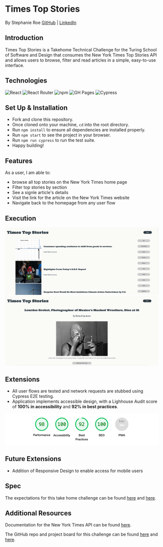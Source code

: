 # Times Top Stories
By Stephanie Roe [GitHub](https://github.com/stephanie-roe) | [LinkedIn](https://www.linkedin.com/in/stephanie-j-roe/)

## Introduction
Times Top Stories is a Takehome Technical Challenge for the Turing School of Software and Design that consumes the New York Times Top Stories API and allows users to browse, filter and read articles in a simple, easy-to-use interface. 

## Technologies
![React](https://img.shields.io/badge/React-20232A?style=for-the-badge&logo=react&logoColor=61DAFB)
![React Router](https://img.shields.io/badge/React_Router-CA4245?style=for-the-badge&logo=react-router&logoColor=white)
![npm](https://img.shields.io/badge/npm-CB3837?style=for-the-badge&logo=npm&logoColor=white)
![GH Pages](https://img.shields.io/badge/GitHub%20Pages-222222?style=for-the-badge&logo=GitHub%20Pages&logoColor=white)
![Cypress](https://img.shields.io/badge/Cypress-17202C?style=for-the-badge&logo=cypress&logoColor=white)

## Set Up & Installation
- Fork and clone this repository. 
- Once cloned onto your machine, `cd` into the root directory. 
- Run `npm install` to ensure all dependencies are installed properly. 
- Run `npm start` to see the project in your browser. 
- Run `npm run cypress` to run the test suite. 
- Happy building! 

## Features
As a user, I am able to: 
- browse all top stories on the New York Times home page
- Filter top stories by section 
- See a signle article's details
- Visit the link for the article on the New York Times website
- Navigate back to the homepage from any user flow

## Execution 
![homepage](./src/assets/homepage.png)
![article expanded view](./src/assets/expanded-view.png)

## Extensions
- All user flows are tested and network requests are stubbed using Cypress E2E testing. 
- Application implements accessible design, with a Lighhouse Audit score of **100% in accessibility** and **92% in best practices**. 

![light house audit results](./src/assets/accessibility-audit.png)

## Future Extensions
- Addition of Responsive Design to enable access for mobile users

## Spec
The expectations for this take home challenge can be found [here](https://mod4.turing.edu/projects/take_home/take_home_fe) and [here](https://mod4.turing.edu/projects/take_home/take_home_rubric).

## Additional Resources
Documentation for the New York Times API can be found [here](https://developer.nytimes.com/docs/top-stories-product/1/overview).

The GitHub repo and project board for this challenge can be found [here](https://github.com/stephanie-roe/times-top-stories) and [here](https://github.com/users/stephanie-roe/projects/1/views/1).
